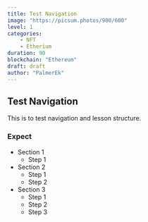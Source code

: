 ```yaml
---
title: Test Navigation
image: "https://picsum.photos/900/600"
level: 1
categories:
    - NFT
    - Etherium
duration: 90
blockchain: "Ethereum"
draft: draft
author: "PalmerEk"
---
```


## Test Navigation

This is to test navigation and lesson structure.

### Expect

-   Section 1
    -   Step 1
-   Section 2
    -   Step 1
    -   Step 2
-   Section 3
    -   Step 1
    -   Step 2
    -   Step 3
